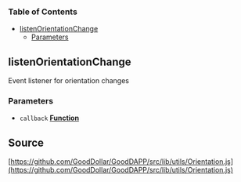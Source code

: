 <!-- Generated by documentation.js. Update this documentation by updating the source code. -->

### Table of Contents

-   [listenOrientationChange][1]
    -   [Parameters][2]

## listenOrientationChange

Event listener for orientation changes

### Parameters

-   `callback` **[Function][3]** 

[1]: #listenorientationchange

[2]: #parameters

[3]: https://developer.mozilla.org/docs/Web/JavaScript/Reference/Statements/function
## Source
[https://github.com/GoodDollar/GoodDAPP/src/lib/utils/Orientation.js](https://github.com/GoodDollar/GoodDAPP/src/lib/utils/Orientation.js)

